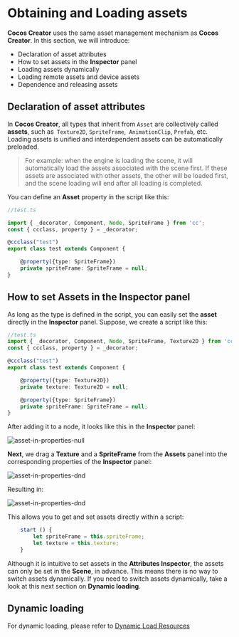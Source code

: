 # Obtaining and Loading assets

__Cocos Creator__ uses the same asset management mechanism as __Cocos Creator__. In this section, we will introduce:

  - Declaration of asset attributes
  - How to set assets in the **Inspector** panel
  - Loading assets dynamically
  - Loading remote assets and device assets
  - Dependence and releasing assets

## Declaration of asset attributes

In __Cocos Creator__, all types that inherit from `Asset` are collectively called __assets__, such as` Texture2D`, `SpriteFrame`,` AnimationClip`, `Prefab`, etc. Loading assets is unified and interdependent assets can be automatically preloaded.

> For example: when the engine is loading the scene, it will automatically load the assets associated with the scene first. If these assets are associated with other assets, the other will be loaded first, and the scene loading will end after all loading is completed.

You can define an __Asset__ property in the script like this:

```typescript
//test.ts

import { _decorator, Component, Node, SpriteFrame } from 'cc';
const { ccclass, property } = _decorator;

@ccclass("test")
export class test extends Component {

    @property({type: SpriteFrame})
    private spriteFrame: SpriteFrame = null;
}
```

## How to set Assets in the Inspector panel

As long as the type is defined in the script, you can easily set the __asset__ directly in the __Inspector__ panel. Suppose, we create a script like this:

```typescript
//test.ts
import { _decorator, Component, Node, SpriteFrame, Texture2D } from 'cc';
const { ccclass, property } = _decorator;

@ccclass("test")
export class test extends Component {

    @property({type: Texture2D})
    private texture: Texture2D = null;

    @property({type: SpriteFrame})
    private spriteFrame: SpriteFrame = null;
}
```

After adding it to a node, it looks like this in the **Inspector** panel:

![asset-in-properties-null](load-assets/asset-in-inspector-null.png)

__Next__, we drag a __Texture__ and a __SpriteFrame__ from the **Assets** panel into the corresponding properties of the **Inspector** panel:

![asset-in-properties-dnd](load-assets/asset-in-inspector-dnd.png)

Resulting in:

![asset-in-properties-dnd](load-assets/asset-in-inspector.png)

This allows you to get and set assets directly within a script:

```typescript
    start () {
        let spriteFrame = this.spriteFrame;
        let texture = this.texture;
    }
```

Although it is intuitive to set assets in the **Attributes Inspector**, the assets can only be set in the __Scene__, in advance. This means there is no way to switch assets dynamically. If you need to switch assets dynamically, take a look at this next section on __Dynamic loading__.

## Dynamic loading

For dynamic loading, please refer to [Dynamic Load Resources](../asset/dynamic-load-resources.md)

